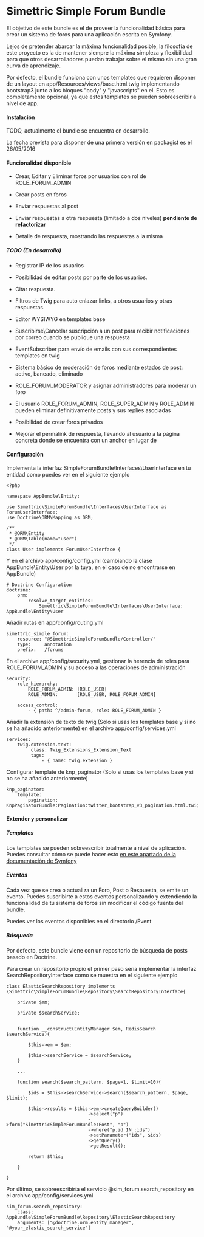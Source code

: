 Simettric Simple Forum Bundle
=============================

El objetivo de este bundle es el de proveer la funcionalidad básica para crear un sistema de foros para una aplicación escrita en Symfony.

Lejos de pretender abarcar la máxima funcionalidad posible, la filosofía de este proyecto es la de mantener siempre la máxima simpleza y flexibilidad para que otros desarrolladores puedan trabajar sobre el mismo sin una gran curva de aprendizaje.

Por defecto, el bundle funciona con unos templates que requieren disponer de un layout en app/Resources/views/base.html.twig implementando bootstrap3 junto a los bloques "body" y "javascripts" en el.
Esto es completamente opcional, ya que estos templates se pueden sobreescribir a nivel de app.


#### Instalación

TODO, actualmente el bundle se encuentra en desarrollo.

La fecha prevista para disponer de una primera versión en packagist es el 26/05/2016 

#### Funcionalidad disponible

* Crear, Editar y Eliminar foros por usuarios con rol de ROLE_FORUM_ADMIN

* Crear posts en foros

* Enviar respuestas al post

* Enviar respuestas a otra respuesta (limitado a dos niveles) **pendiente de refactorizar**

* Detalle de respuesta, mostrando las respuestas a la misma



##### TODO (En desarrollo)

* Registrar IP de los usuarios

* Posibilidad de editar posts por parte de los usuarios.

* Citar respuesta.

* Filtros de Twig para auto enlazar links, a otros usuarios y otras respuestas.

* Editor WYSIWYG en templates base

* Suscribirse\Cancelar suscripción a un post para recibir notificaciones por correo cuando se publique una respuesta

* EventSubscriber para envío de emails con sus correspondientes templates en twig

* Sistema básico de moderación de foros mediante estados de post: activo, baneado, eliminado

* ROLE_FORUM_MODERATOR y asignar administradores para moderar un foro

* El usuario ROLE_FORUM_ADMIN, ROLE_SUPER_ADMIN y ROLE_ADMIN pueden eliminar definitivamente posts y sus replies asociadas

* Posibilidad de crear foros privados

* Mejorar el permalink de respuesta, llevando al usuario a la página concreta donde se encuentra con un anchor en lugar de

#### Configuración

Implementa la interfaz SimpleForumBundle\Interfaces\UserInterface en tu entidad como puedes ver en el siguiente ejemplo

    <?php
    
    namespace AppBundle\Entity;
    
    use Simettric\SimpleForumBundle\Interfaces\UserInterface as ForumUserInterface;
    use Doctrine\ORM\Mapping as ORM;
    
    /**
     * @ORM\Entity
     * @ORM\Table(name="user")
     */
    class User implements ForumUserInterface {

Y en el archivo app/config/config.yml (cambiando la clase AppBundle\Entity\User por la tuya, en el caso de no encontrarse en AppBundle)

    # Doctrine Configuration
    doctrine:
        orm:
            resolve_target_entities:
                Simettric\SimpleForumBundle\Interfaces\UserInterface: AppBundle\Entity\User
                
                

Añadir rutas en app/config/routing.yml

    simettric_simple_forum:
        resource: "@SimettricSimpleForumBundle/Controller/"
        type:     annotation
        prefix:   /forums


En el archive app/config/security.yml, gestionar la herencia de roles para ROLE_FORUM_ADMIN y su acceso a las operaciones de administración

    security:
        role_hierarchy:
            ROLE_FORUM_ADMIN: [ROLE_USER]
            ROLE_ADMIN:       [ROLE_USER, ROLE_FORUM_ADMIN]
            
        access_control:
            - { path: ^/admin-forum, role: ROLE_FORUM_ADMIN }


Añadir la extensión de texto de twig (Solo si usas los templates base y si no se ha añadido anteriormente) en el archivo app/config/services.yml

    services:
        twig.extension.text:
             class: Twig_Extensions_Extension_Text
             tags:
                 - { name: twig.extension }

Configurar template de knp_paginator (Solo si usas los templates base y si no se ha añadido anteriormente)

    knp_paginator:
        template:
            pagination: KnpPaginatorBundle:Pagination:twitter_bootstrap_v3_pagination.html.twig


#### Extender y personalizar



##### Templates

Los templates se pueden sobreescribir totalmente a nivel de aplicación.
Puedes consultar cómo se puede hacer esto [en este apartado de la documentación de Symfony](http://symfony.com/doc/current/book/templating.html#overriding-bundle-templates)

##### Eventos

Cada vez que se crea o actualiza un Foro, Post o Respuesta, se emite un evento. 
Puedes suscribirte a estos eventos personalizando y extendiendo la funcionalidad de tu sistema de foros sin modificar el código fuente del bundle.

Puedes ver los eventos disponibles en el directorio /Event

##### Búsqueda

Por defecto, este bundle viene con un repositorio de búsqueda de posts basado en Doctrine. 

Para crear un repositorio propio el primer paso sería implementar la interfaz SearchRepositoryInterface como se muestra en el siguiente ejemplo

    
    class ElasticSearchRepository implements \Simettric\SimpleForumBundle\Repository\SearchRepositoryInterface{
    
        private $em;
        
        private $searchService;
        
        
        function __construct(EntityManager $em, RedisSearch $searchService){
        
            $this->em = $em;
            
            $this->searchService = $searchService;
        }
        
        ...
        
        function search($search_pattern, $page=1, $limit=10){
        
            $ids = $this->searchService->search($search_pattern, $page, $limit);
            
            $this->results = $this->em->createQueryBuilder()
                                  ->select("p")
                                  ->form("SimettricSimpleForumBundle:Post", "p")
                                  ->where("p.id IN :ids")
                                  ->setParameter("ids", $ids)
                                  ->getQuery()
                                  ->getResult();
                                  
            return $this;
            
        }
       
    }
    
Por último, se sobreescribiría el servicio @sim_forum.search_repository en el archivo app/config/services.yml

    sim_forum.search_repository:
        class: AppBundle\SimpleForumBundle\Repository\ElasticSearchRepository
        arguments: ["@doctrine.orm.entity_manager", "@your_elastic_search_service"]
        
        
